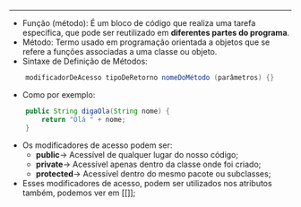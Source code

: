 ___
- Função (método): É um bloco de código que realiza uma tarefa específica, que pode ser reutilizado em **diferentes partes do programa**.
- Método: Termo usado em programação orientada a objetos que se refere a funções associadas a uma classe ou objeto.
- Sintaxe de Definição de Métodos:
```java
	modificadorDeAcesso tipoDeRetorno nomeDoMétodo (parâmetros) {}
```
- Como por exemplo:
```java
	public String digaOla(String nome) {
		return "Olá " + nome;
	}
```
- Os modificadores de acesso podem ser:
	- **public**-> Acessível de qualquer lugar do nosso código;
	- **private**-> Acessível apenas dentro da classe onde foi criado;
	- **protected**-> Acessível dentro do mesmo pacote ou subclasses;
- Esses modificadores de acesso, podem ser utilizados nos atributos também, podemos ver em [[]];
